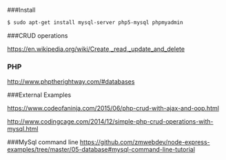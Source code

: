 ###Install
```bash
$ sudo apt-get install mysql-server php5-mysql phpmyadmin
```

###CRUD operations

https://en.wikipedia.org/wiki/Create,_read,_update_and_delete

### PHP 

http://www.phptherightway.com/#databases

###External Examples

https://www.codeofaninja.com/2015/06/php-crud-with-ajax-and-oop.html

http://www.codingcage.com/2014/12/simple-php-crud-operations-with-mysql.html

###MySql command line
https://github.com/zmwebdev/node-express-examples/tree/master/05-database#mysql-command-line-tutorial
